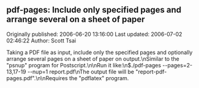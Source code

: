 ## pdf-pages: Include only specified pages and arrange several on a sheet of paper 
Originally published: 2006-06-20 13:16:00 
Last updated: 2006-07-02 02:46:22 
Author: Scott Tsai 
 
Taking a PDF file as input, include only the specified pages and optionally arrange several pages on a sheet of paper on output.\nSimilar to the "psnup" program for Postscript.\n\nRun it like:\n$./pdf-pages --pages=2-13,17-19 --nup=1 report.pdf\nThe output file will be "report-pdf-pages.pdf".\n\nRequires the "pdflatex" program.